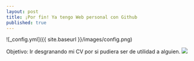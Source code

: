 ```yaml
---
layout: post
title: ¡Por fin! Ya tengo Web personal con Github
published: true
---
```


![_config.yml]({{ site.baseurl }}/images/config.png)

Objetivo: Ir desgranando mi CV por si pudiera ser de utilidad a alguien.
![]({{site.baseurl}}/_posts/DSC02371.JPG)
